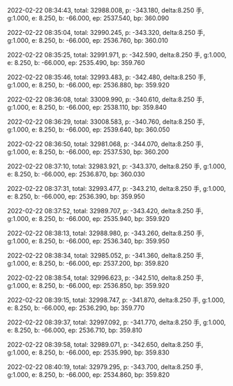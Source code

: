 2022-02-22 08:34:43, total: 32988.008, p: -343.180, delta:8.250 手, g:1.000, e: 8.250, b: -66.000, ep: 2537.540, bp: 360.090

2022-02-22 08:35:04, total: 32990.245, p: -343.320, delta:8.250 手, g:1.000, e: 8.250, b: -66.000, ep: 2536.760, bp: 360.010

2022-02-22 08:35:25, total: 32991.971, p: -342.590, delta:8.250 手, g:1.000, e: 8.250, b: -66.000, ep: 2535.490, bp: 359.760

2022-02-22 08:35:46, total: 32993.483, p: -342.480, delta:8.250 手, g:1.000, e: 8.250, b: -66.000, ep: 2536.880, bp: 359.920

2022-02-22 08:36:08, total: 33009.990, p: -340.610, delta:8.250 手, g:1.000, e: 8.250, b: -66.000, ep: 2538.110, bp: 359.840

2022-02-22 08:36:29, total: 33008.583, p: -340.760, delta:8.250 手, g:1.000, e: 8.250, b: -66.000, ep: 2539.640, bp: 360.050

2022-02-22 08:36:50, total: 32981.068, p: -344.070, delta:8.250 手, g:1.000, e: 8.250, b: -66.000, ep: 2537.530, bp: 360.200

2022-02-22 08:37:10, total: 32983.921, p: -343.370, delta:8.250 手, g:1.000, e: 8.250, b: -66.000, ep: 2536.870, bp: 360.030

2022-02-22 08:37:31, total: 32993.477, p: -343.210, delta:8.250 手, g:1.000, e: 8.250, b: -66.000, ep: 2536.390, bp: 359.950

2022-02-22 08:37:52, total: 32989.707, p: -343.420, delta:8.250 手, g:1.000, e: 8.250, b: -66.000, ep: 2535.940, bp: 359.920

2022-02-22 08:38:13, total: 32988.980, p: -343.260, delta:8.250 手, g:1.000, e: 8.250, b: -66.000, ep: 2536.340, bp: 359.950

2022-02-22 08:38:34, total: 32985.052, p: -341.360, delta:8.250 手, g:1.000, e: 8.250, b: -66.000, ep: 2537.200, bp: 359.820

2022-02-22 08:38:54, total: 32996.623, p: -342.510, delta:8.250 手, g:1.000, e: 8.250, b: -66.000, ep: 2536.850, bp: 359.920

2022-02-22 08:39:15, total: 32998.747, p: -341.870, delta:8.250 手, g:1.000, e: 8.250, b: -66.000, ep: 2536.290, bp: 359.770

2022-02-22 08:39:37, total: 32997.092, p: -341.770, delta:8.250 手, g:1.000, e: 8.250, b: -66.000, ep: 2536.710, bp: 359.810

2022-02-22 08:39:58, total: 32989.071, p: -342.650, delta:8.250 手, g:1.000, e: 8.250, b: -66.000, ep: 2535.990, bp: 359.830

2022-02-22 08:40:19, total: 32979.295, p: -343.700, delta:8.250 手, g:1.000, e: 8.250, b: -66.000, ep: 2534.860, bp: 359.820